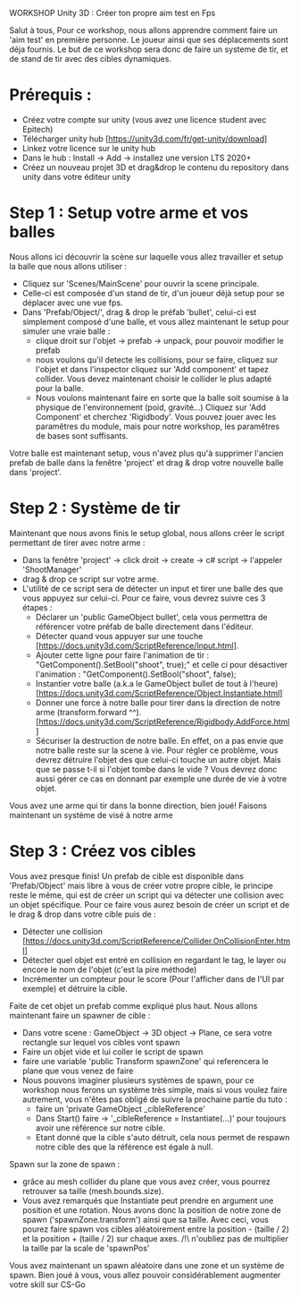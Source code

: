 WORKSHOP Unity 3D : Créer ton propre aim test en Fps

Salut à tous, 
Pour ce workshop, nous allons apprendre comment faire un 'aim test' en première personne.
Le joueur ainsi que ses déplacements sont déja fournis. 
Le but de ce workshop sera donc de faire un systeme de tir, et de stand de tir avec des cibles dynamiques.

# Prérequis :
* Créez votre compte sur unity (vous avez une licence student avec Epitech)
* Télécharger unity hub [https://unity3d.com/fr/get-unity/download]
* Linkez votre licence sur le unity hub
* Dans le hub : Install -> Add -> installez une version LTS 2020+
* Créez un nouveau projet 3D et drag&drop le contenu du repository dans unity
  dans votre éditeur unity 

# Step 1 : Setup votre arme et vos balles

Nous allons ici découvrir la scène sur laquelle vous allez travailler et setup la balle que nous allons utiliser :
* Cliquez sur 'Scenes/MainScene' pour ouvrir la scene principale.
* Celle-ci est composée d'un stand de tir, d'un joueur déjà setup pour se déplacer avec une vue fps.
* Dans 'Prefab/Object/', drag & drop le préfab 'bullet', celui-ci est simplement composé d'une balle, et vous allez
  maintenant le setup pour simuler une vraie balle :
  * clique droit sur l'objet -> prefab -> unpack, pour pouvoir modifier le prefab
  * nous voulons qu'il detecte les collisions, pour se faire, cliquez sur l'objet et dans l'inspector cliquez sur
    'Add component' et tapez collider. Vous devez maintenant choisir le collider le plus adapté pour la balle.
  * Nous voulons maintenant faire en sorte que la balle soit soumise à la physique de l'environnement (poid, gravité...)
    Cliquez sur 'Add Component' et cherchez 'Rigidbody'. Vous pouvez jouer avec les paramêtres du module, mais pour notre
    workshop, les paramêtres de bases sont suffisants.
    
Votre balle est maintenant setup, vous n'avez plus qu'à supprimer l'ancien prefab de balle dans la fenêtre 'project' et
drag & drop votre nouvelle balle dans 'project'.

# Step 2 : Système de tir

Maintenant que nous avons finis le setup global, nous allons créer le script permettant de tirer avec notre arme :
* Dans la fenêtre 'project' -> click droit -> create -> c# script -> l'appeler 'ShootManager'
* drag & drop ce script sur votre arme.
* L'utilité de ce script sera de détecter un input et tirer une balle des que vous appuyez sur celui-ci.
  Pour ce faire, vous devrez suivre ces 3 étapes :
  * Déclarer un 'public GameObject bullet', cela vous permettra de référencer votre préfab de balle directement dans l'éditeur.
  * Détecter quand vous appuyer sur une touche [https://docs.unity3d.com/ScriptReference/Input.html].
  * Ajouter cette ligne pour faire l'animation de tir : "GetComponent<Animator>().SetBool("shoot", true);"
    et celle ci pour désactiver l'animation : "GetComponent<Animator>().SetBool("shoot", false);
  * Instantier votre balle (a.k.a le GameObject bullet de tout à l'heure) [https://docs.unity3d.com/ScriptReference/Object.Instantiate.html]
  * Donner une force à notre balle pour tirer dans la direction de notre arme (transform.forward ^^). [https://docs.unity3d.com/ScriptReference/Rigidbody.AddForce.html]
  * Sécuriser la destruction de notre balle. En effet, on a pas envie que notre balle reste sur la scene à vie.
    Pour régler ce problème, vous devrez détruire l'objet des que celui-ci touche un autre objet. Mais que se passe t-il
    si l'objet tombe dans le vide ? Vous devrez donc aussi gérer ce cas en donnant par exemple une durée de vie à votre objet.

 Vous avez une arme qui tir dans la bonne direction, bien joué!
 Faisons maintenant un système de visé à notre arme 

# Step 3 : Créez vos cibles

Vous avez presque finis! Un prefab de cible est disponible dans 'Prefab/Object' mais libre à vous de créer votre propre cible,
le principe reste le même, qui est de créer un script qui va détecter une collision avec un objet spécifique.
Pour ce faire vous aurez besoin de créer un script et de le drag & drop dans votre cible puis de :
* Détecter une collision [https://docs.unity3d.com/ScriptReference/Collider.OnCollisionEnter.html]
* Détecter quel objet est entré en collision en regardant le tag, le layer ou encore le nom de l'objet (c'est la pire méthode)
* Incrémenter un compteur pour le score (Pour l'afficher dans de l'UI par exemple) et détruire la cible.

Faite de cet objet un prefab comme expliqué plus haut.
Nous allons maintenant faire un spawner de cible :
* Dans votre scene : GameObject -> 3D object -> Plane, ce sera votre rectangle sur lequel vos cibles vont spawn
* Faire un objet vide et lui coller le script de spawn
* faire une variable 'public Transform spawnZone' qui referencera le plane que vous venez de faire
* Nous pouvons imaginer plusieurs systèmes de spawn, pour ce workshop nous ferons un système très simple,
  mais si vous voulez faire autrement, vous n'êtes pas obligé de suivre la prochaine partie du tuto :
  * faire un 'private GameObject _cibleReference'
  * Dans Start() faire -> '_cibleReference = Instantiate(...)' pour toujours avoir une référence sur notre cible.
  * Etant donné que la cible s'auto détruit, cela nous permet de respawn notre cible des que la référence est égale à null.

Spawn sur la zone de spawn :
* grâce au mesh collider du plane que vous avez créer, vous pourrez retrouver sa taille (mesh.bounds.size).
* Vous avez remarqués que Instantiate peut prendre en argument une position et une rotation.
  Nous avons donc la position de notre zone de spawn ('spawnZone.transform') ainsi que sa taille. Avec ceci, vous pourez faire spawn vos cibles
  aléatoirement entre la position - (taille / 2) et la position + (taille / 2) sur chaque axes.
  /!\ n'oubliez pas de multiplier la taille par la scale de 'spawnPos'

Vous avez maintenant un spawn aléatoire dans une zone et un système de spawn.
Bien joué à vous, vous allez pouvoir considérablement augmenter votre skill sur CS-Go
